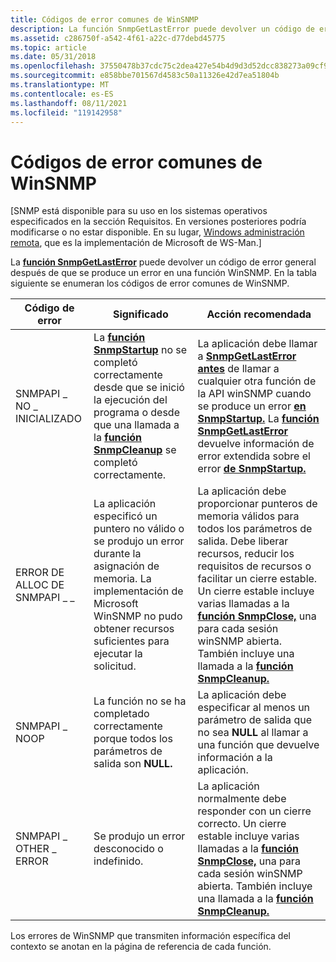 ```yaml
---
title: Códigos de error comunes de WinSNMP
description: La función SnmpGetLastError puede devolver un código de error general después de que se produce un error en una función WinSNMP. En la tabla siguiente se enumeran los códigos de error comunes de WinSNMP.
ms.assetid: c286750f-a542-4f61-a22c-d77debd45775
ms.topic: article
ms.date: 05/31/2018
ms.openlocfilehash: 37550478b37cdc75c2dea427e54b4d9d3d52dcc838273a09cf904cd4479baa4f
ms.sourcegitcommit: e858bbe701567d4583c50a11326e42d7ea51804b
ms.translationtype: MT
ms.contentlocale: es-ES
ms.lasthandoff: 08/11/2021
ms.locfileid: "119142958"
---
```

# <a name="winsnmp-common-error-codes"></a>Códigos de error comunes de WinSNMP

\[SNMP está disponible para su uso en los sistemas operativos especificados en la sección Requisitos. En versiones posteriores podría modificarse o no estar disponible. En su lugar, [Windows administración remota](/windows/desktop/WinRM/portal), que es la implementación de Microsoft de WS-Man.\]

La [**función SnmpGetLastError**](/windows/desktop/api/Winsnmp/nf-winsnmp-snmpgetlasterror) puede devolver un código de error general después de que se produce un error en una función WinSNMP. En la tabla siguiente se enumeran los códigos de error comunes de WinSNMP.



| Código de error                | Significado                                                                                                                                                                                                        | Acción recomendada                                                                                                                                                                                                                                                                                                                                                                    |
|---------------------------|----------------------------------------------------------------------------------------------------------------------------------------------------------------------------------------------------------------|---------------------------------------------------------------------------------------------------------------------------------------------------------------------------------------------------------------------------------------------------------------------------------------------------------------------------------------------------------------------------------------|
| SNMPAPI \_ NO \_ INICIALIZADO | La [**función SnmpStartup**](/windows/desktop/api/Winsnmp/nf-winsnmp-snmpstartup) no se completó correctamente desde que se inició la ejecución del programa o desde que una llamada a la [**función SnmpCleanup**](/windows/desktop/api/Winsnmp/nf-winsnmp-snmpcleanup) se completó correctamente. | La aplicación debe llamar a [**SnmpGetLastError antes**](/windows/desktop/api/Winsnmp/nf-winsnmp-snmpgetlasterror) de llamar a cualquier otra función de la API winSNMP cuando se produce un error [**en SnmpStartup.**](/windows/desktop/api/Winsnmp/nf-winsnmp-snmpstartup) La [**función SnmpGetLastError**](/windows/desktop/api/Winsnmp/nf-winsnmp-snmpgetlasterror) devuelve información de error extendida sobre el error [**de SnmpStartup.**](/windows/desktop/api/Winsnmp/nf-winsnmp-snmpstartup)                                                          |
| ERROR DE ALLOC DE SNMPAPI \_ \_     | La aplicación especificó un puntero no válido o se produjo un error durante la asignación de memoria. La implementación de Microsoft WinSNMP no pudo obtener recursos suficientes para ejecutar la solicitud.                | La aplicación debe proporcionar punteros de memoria válidos para todos los parámetros de salida. Debe liberar recursos, reducir los requisitos de recursos o facilitar un cierre estable. Un cierre estable incluye varias llamadas a la [**función SnmpClose,**](/windows/desktop/api/Winsnmp/nf-winsnmp-snmpclose) una para cada sesión winSNMP abierta. También incluye una llamada a la [**función SnmpCleanup.**](/windows/desktop/api/Winsnmp/nf-winsnmp-snmpcleanup) |
| SNMPAPI \_ NOOP             | La función no se ha completado correctamente porque todos los parámetros de salida son **NULL.**                                                                                                                         | La aplicación debe especificar al menos un parámetro de salida que no sea **NULL** al llamar a una función que devuelve información a la aplicación.                                                                                                                                                                                                                                  |
| SNMPAPI \_ OTHER \_ ERROR     | Se produjo un error desconocido o indefinido.                                                                                                                                                                        | La aplicación normalmente debe responder con un cierre correcto. Un cierre estable incluye varias llamadas a la [**función SnmpClose,**](/windows/desktop/api/Winsnmp/nf-winsnmp-snmpclose) una para cada sesión winSNMP abierta. También incluye una llamada a la [**función SnmpCleanup.**](/windows/desktop/api/Winsnmp/nf-winsnmp-snmpcleanup)                                                                                                           |



 

Los errores de WinSNMP que transmiten información específica del contexto se anotan en la página de referencia de cada función.

 

 